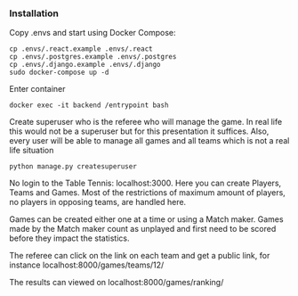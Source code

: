 ### Installation

Copy .envs and start using Docker Compose:
```
cp .envs/.react.example .envs/.react
cp .envs/.postgres.example .envs/.postgres
cp .envs/.django.example .envs/.django
sudo docker-compose up -d
```

Enter container
```
docker exec -it backend /entrypoint bash
```

Create superuser who is the referee who will manage the game. In real life this would not be a superuser but for this presentation it suffices. Also, every user will be able to manage all games and all teams which is not a real life situation
```
python manage.py createsuperuser
```

No login to the Table Tennis: localhost:3000. Here you can create Players, Teams and Games. Most of the restrictions of maximum amount of players, no players in opposing teams, are handled here.

Games can be created either one at a time or using a Match maker. Games made by the Match maker count as unplayed and first need to be scored before they impact the statistics.

The referee can click on the link on each team and get a public link, for instance localhost:8000/games/teams/12/

The results can viewed on localhost:8000/games/ranking/ 